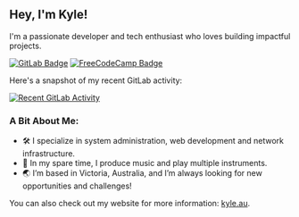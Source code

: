 ## Hey, I'm Kyle!

I'm a passionate developer and tech enthusiast who loves building impactful projects.

[![GitLab Badge](https://img.shields.io/badge/GitLab-FC6D26?logo=gitlab&logoColor=white&style=flat)](https://gitlab.com/kylephillips)
[![FreeCodeCamp Badge](https://img.shields.io/freecodecamp/points/kylephillips)](https://freecodecamp.org/kylephillips)

Here's a snapshot of my recent GitLab activity:

[![Recent GitLab Activity](https://gitlab-heatmap-generator.kylephillips.workers.dev/)](https://gitlab.com/kylephillips)

### A Bit About Me:

- 🛠️ I specialize in system administration, web development and network infrastructure.
- 🎵 In my spare time, I produce music and play multiple instruments.
- 🌏 I’m based in Victoria, Australia, and I’m always looking for new opportunities and challenges!

You can also check out my website for more information: [kyle.au](https://kyle.au).
